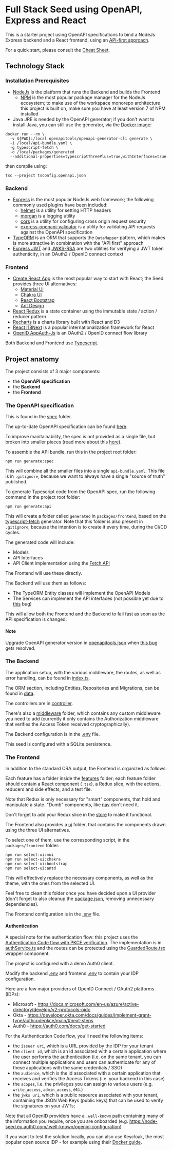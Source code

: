 # Full Stack Seed using OpenAPI, Express and React

This is a starter project using OpenAPI specifications to bind a NodeJs Express backend and a React frontend, using an [API-first approach](https://swagger.io/resources/articles/adopting-an-api-first-approach/).

For a quick start, please consult the [Cheat Sheet](./CHEATSHEET.md).


## Technology Stack

### Installation Prerequisites

- [NodeJs](https://nodejs.org/en/) is the platform that runs the Backend and builds the Frontend
  - [NPM](https://www.npmjs.com/) is the most popular package manager for the NodeJs ecosystem; to make use of the workspace monorepo architecture this project is built on, make sure you have at least version 7 of NPM installed
- Java JRE is needed by the OpenAPI generator; if you don't want to install Java, you can still use the generator, via the [Docker image](https://openapi-generator.tech/docs/installation#docker):

```
docker run --rm \
  -v ${PWD}:/local openapitools/openapi-generator-cli generate \
  -i /local/api-bundle.yaml \
  -g typescript-fetch \
  -o /local/packages/generated
  --additional-properties=typescriptThreePlus=true,withInterfaces=true
```

then compile using:

```
tsc --project tsconfig.openapi.json 
```

### Backend

- [Express](https://expressjs.com/) is the most popular NodeJs web framework; the following commonly used plugins have been included:
  - [helmet](https://github.com/helmetjs/helmet) is a utility for setting HTTP headers
  - [morgan](https://expressjs.com/en/resources/middleware/morgan.html) is a logging utility
  - [cors](http://expressjs.com/en/resources/middleware/cors.html) is a utility for configuring cross origin request security
  - [express-openapi-validator](https://github.com/cdimascio/express-openapi-validator) is a utility for validating API requests against the OpenAPI specification
- [TypeORM](https://typeorm.io/#/) is an ORM that supports the `DataMapper` pattern, which makes is more attractive in combination with the "API first" approach
- [Express JWT](https://github.com/auth0/express-jwt) and [JWKS-RSA](https://github.com/auth0/node-jwks-rsa) are two utilities for verifying a JWT token authenticity, in an OAuth2 / OpenID connect context


### Frontend

- [Create React App](https://reactjs.org/docs/create-a-new-react-app.html#create-react-app) is the most popular way to start with React; the Seed provides three UI alternatives:
  - [Material UI](https://mui.com/)
  - [Chakra UI](https://chakra-ui.com/)
  - [React Bootstrap](https://react-bootstrap.github.io/)
  - [Ant Design](https://ant.design/)
- [React Redux](https://react-redux.js.org/) is a state container using the immutable state / action / reducer pattern
- [Recharts](https://recharts.org/en-US/) is a charts library built with React and D3
- [React I18Next](https://react.i18next.com/) is a popular internationalization framework for React
- [OpenID AppAuth-Js](https://github.com/openid/AppAuth-JS) is an OAuth2 / OpenID connect flow library 


Both Backend and Frontend use [Typescript](https://www.typescriptlang.org/).


## Project anatomy

The project consists of 3 major components:

- the __OpenAPI specification__
- the __Backend__
- the __Frontend__


### The OpenAPI specification

This is found in the [spec](./spec) folder.

The up-to-date OpenAPI specification can be found [here](https://swagger.io/specification/).

To improve maintainability, the spec is not provided as a single file, but broken into smaller pieces (read more about this [here](https://davidgarcia.dev/posts/how-to-split-open-api-spec-into-multiple-files/)).

To assemble the API bundle, run this in the project root folder:

```
npm run generate:spec
```

This will combine all the smaller files into a single `api-bundle.yaml`. This file is in `.gitignore`, because we want to always have a single "source of truth" published.

To generate Typescript code from the OpenAPI spec, run the following command in the project root folder:

```
npm run generate:api
```

This will create a folder called `generated` in `packages/frontend`, based on the [typescript-fetch](https://github.com/OpenAPITools/openapi-generator/blob/master/docs/generators/typescript-fetch.md) generator. Note that this folder is also present in `.gitignore`, because the intention is to create it every time, during the CI/CD cycles.

The generated code will include:

- Models
- API Interfaces
- API Client implementation using the [Fetch API](https://developer.mozilla.org/en-US/docs/Web/API/Fetch_API)

The Frontend will use these directly.

The Backend will use them as follows:

- The TypeORM Entity classes will implement the OpenAPI Models
- The Services can implement the API interfaces (not possible yet due to [this](https://github.com/OpenAPITools/openapi-generator/issues/10237) bug)

This will allow both the Frontend and the Backend to fail fast as soon as the API specification is changed.


#### Note

Upgrade OpenAPI generator version in [openapitools.json](./openapitools.json) when [this bug](https://github.com/OpenAPITools/openapi-generator/issues/10164) gets resolved.


### The Backend

The application setup, with the various middleware, the routes, as well as error handling, can be found in [index.ts](./packages/backend/src/index.ts).

The ORM section, including Entities, Repositories and Migrations, can be found in [data](./packages/backend/src/data).

The controllers are in [controller](./packages/backend/src/controller).

There's also a [middleware](./packages/backend/src/middleware) folder, which contains any custom middleware you need to add (currently it only contains the Authorization middleware that verifies the Access Token received cryptographically).

The Backend configuration is in the [.env](./packages/backend/src/.env) file. 

This seed is configured with a SQLite persistence.


### The Frontend

In addition to the standard CRA output, the Frontend is organized as follows:

Each feature has a folder inside the [features](./packages/frontend/src/features) folder; each feature folder should contain a React component (`.tsx`), a Redux slice, with the actions, reducers and side effects, and a test file. 

Note that Redux is only necessary for "smart" components, that hold and manipulate a state. "Dumb" components, like [nav](./packages/frontend/src/features/nav) don't need it.

Don't forget to add your Redux slice in the [store](./packages/frontend/src/app/store.ts) to make it functional.

The Frontend also provides a [ui](./packages/frontend/ui) folder, that contains the components drawn using the three UI alternatives.

To select one of them, use the corresponding script, in the `packages/frontend` folder:

```
npm run select-ui:mui
npm run select-ui:chakra
npm run select-ui:bootstrap
npm run select-ui:antd
```

This will effectively replace the necessary components, as well as the theme, with the ones from the selected UI.

Feel free to clean this folder once you have decided upon a UI provider (don't forget to also cleanup the [package.json](./packages/frontend/package.json), removing unnecessary dependencies).

The Frontend configuration is in the [.env](./packages/frontend/src/.env) file. 


#### Authentication

A special note for the authentication flow: this project uses the [Authentication Code flow with PKCE verification](https://auth0.com/docs/authorization/flows/authorization-code-flow-with-proof-key-for-code-exchange-pkce). The implementation is in [authService.ts](./packages/frontend/src/features/auth/authService.ts) and the routes can be protected using the [GuardedRoute.tsx](./packages/frontend/src/GuardedRoute.tsx) wrapper component.

The project is configured with a demo Auth0 client.

Modify the backend [.env](./packages/backend/.env) and frontend [.env](./packages/frontend/.env) to contain your IDP configuration.

Here are a few major providers of OpenID Connect / OAuth2 platforms (IDPs):

- Microsoft - https://docs.microsoft.com/en-us/azure/active-directory/develop/v2-protocols-oidc
- Okta - https://developer.okta.com/docs/guides/implement-grant-type/authcodepkce/main/#next-steps
- Auth0 - https://auth0.com/docs/get-started

For the Authentication Code flow, you'll need the following items:
- the `issuer uri`, which is a URL provided by the IDP for your tenant
- the `client id`, which is an id associated with a certain application where the user performs the authentication (i.e. on the same tenant, you can connect multiple applications and users can authenticate for any of these applications with the same credentials / SSO)
- the `audience`, which is the id associated with a certain application that receives and verifies the Access Tokens (i.e. your backend in this case)
- the `scopes`, i.e. the privileges you can assign to various users (e.g. `write_access`, `admin_access`, etc.)
- the `jwks uri`, which is a public resource associated with your tenant, containing the JSON Web Keys (public keys) that can be used to verify the signatures on your JWTs; 

Note that all OpenID providers have a `.well-known` path containing many of the information you require, once you are onboarded (e.g. https://node-seed.eu.auth0.com/.well-known/openid-configuration)

If you want to test the solution locally, you can also use Keycloak, the most popular open source IDP - for example using their [Docker guide](https://www.keycloak.org/getting-started/getting-started-docker).